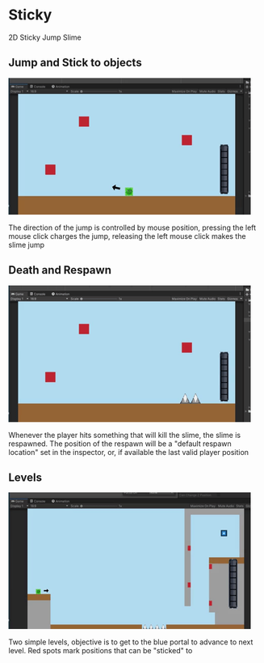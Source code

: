 # Sticky

2D Sticky Jump Slime


<h2>Jump and Stick to objects</h2>

![](Gif/Sticky_Jump.gif)

<p>The direction of the jump is controlled by mouse position, pressing the left mouse click charges the jump, releasing the left mouse click makes the slime jump</p>


<h2>Death and Respawn</h2>

![](Gif/Death_Respawn.gif)

<p>Whenever the player hits something that will kill the slime, the slime is respawned. The position of the respawn will be a "default respawn location" set in the inspector, or, if available the last valid player position</p>


<h2>Levels</h2>

![](Gif/level.gif)

<p>Two simple levels, objective is to get to the blue portal to advance to next level. Red spots mark positions that can be "sticked" to</p>
